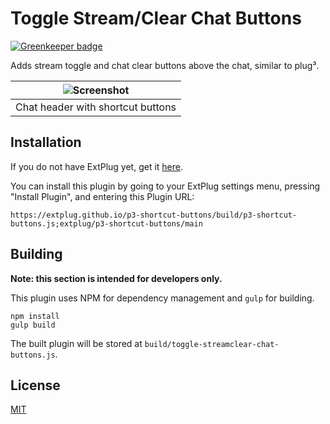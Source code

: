 Toggle Stream/Clear Chat Buttons
================================

[![Greenkeeper badge](https://badges.greenkeeper.io/extplug/p3-shortcut-buttons.svg)](https://greenkeeper.io/)

Adds stream toggle and chat clear buttons above the chat, similar to plug³.

| ![Screenshot](http://i.imgur.com/ogc2Frz.png) |
|---|
| Chat header with shortcut buttons |

## Installation

If you do not have ExtPlug yet, get it [here](https://extplug.github.io).

You can install this plugin by going to your ExtPlug settings menu, pressing
"Install Plugin", and entering this Plugin URL:

```
https://extplug.github.io/p3-shortcut-buttons/build/p3-shortcut-buttons.js;extplug/p3-shortcut-buttons/main
```

## Building

**Note: this section is intended for developers only.**

This plugin uses NPM for dependency management and `gulp` for building.

```
npm install
gulp build
```

The built plugin will be stored at `build/toggle-streamclear-chat-buttons.js`.

## License

[MIT](./LICENSE)

